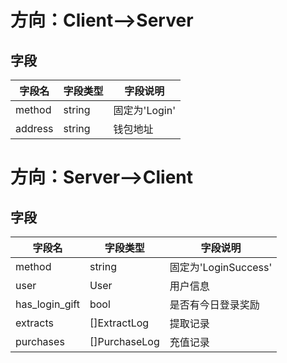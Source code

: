 # 方向：Client-->Server
## 字段
| 字段名 | 字段类型 | 字段说明 |
|-------|-------|-------|
| method  | string  | 固定为'Login'  |
| address  | string  | 钱包地址  |

# 方向：Server-->Client
## 字段
| 字段名 | 字段类型 | 字段说明 |
|-------|-------|-------|
| method  | string  | 固定为'LoginSuccess'  |
| user  | User  | 用户信息  |
| has_login_gift  | bool  | 是否有今日登录奖励  |
| extracts | []ExtractLog  | 提取记录  |
| purchases | []PurchaseLog  | 充值记录  |